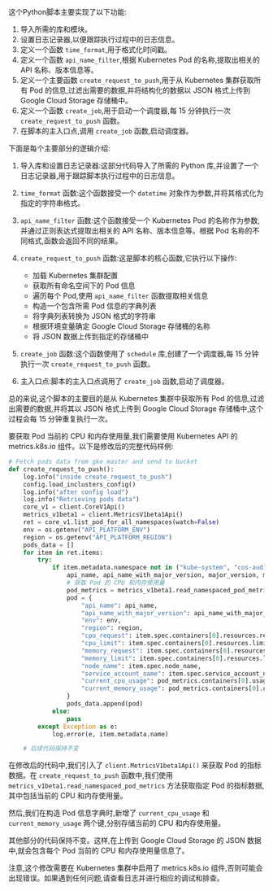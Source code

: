 这个Python脚本主要实现了以下功能:

1. 导入所需的库和模块。
2. 设置日志记录器,以便跟踪执行过程中的日志信息。
3. 定义一个函数 `time_format`,用于格式化时间戳。
4. 定义一个函数 `api_name_filter`,根据 Kubernetes Pod 的名称,提取出相关的 API 名称、版本信息等。
5. 定义一个主要函数 `create_request_to_push`,用于从 Kubernetes 集群获取所有 Pod 的信息,过滤出需要的数据,并将结构化的数据以 JSON 格式上传到 Google Cloud Storage 存储桶中。
6. 定义一个函数 `create_job`,用于启动一个调度器,每 15 分钟执行一次 `create_request_to_push` 函数。
7. 在脚本的主入口点,调用 `create_job` 函数,启动调度器。

下面是每个主要部分的逻辑介绍:

1. 导入库和设置日志记录器:这部分代码导入了所需的 Python 库,并设置了一个日志记录器,用于跟踪脚本执行过程中的日志信息。

2. `time_format` 函数:这个函数接受一个 `datetime` 对象作为参数,并将其格式化为指定的字符串格式。

3. `api_name_filter` 函数:这个函数接受一个 Kubernetes Pod 的名称作为参数,并通过正则表达式提取出相关的 API 名称、版本信息等。根据 Pod 名称的不同格式,函数会返回不同的结果。

4. `create_request_to_push` 函数:这是脚本的核心函数,它执行以下操作:
   - 加载 Kubernetes 集群配置
   - 获取所有命名空间下的 Pod 信息
   - 遍历每个 Pod,使用 `api_name_filter` 函数提取相关信息
   - 构造一个包含所需 Pod 信息的字典列表
   - 将字典列表转换为 JSON 格式的字符串
   - 根据环境变量确定 Google Cloud Storage 存储桶的名称
   - 将 JSON 数据上传到指定的存储桶中

5. `create_job` 函数:这个函数使用了 `schedule` 库,创建了一个调度器,每 15 分钟执行一次 `create_request_to_push` 函数。

6. 主入口点:脚本的主入口点调用了 `create_job` 函数,启动了调度器。

总的来说,这个脚本的主要目的是从 Kubernetes 集群中获取所有 Pod 的信息,过滤出需要的数据,并将其以 JSON 格式上传到 Google Cloud Storage 存储桶中,这个过程会每 15 分钟重复执行一次。


要获取 Pod 当前的 CPU 和内存使用量,我们需要使用 Kubernetes API 的 metrics.k8s.io 组件。以下是修改后的完整代码样例:

```python
# Fetch pods data from gke master and send to bucket
def create_request_to_push():
    log.info("inside create_request_to_push")
    config.load_inclusters_config()
    log.info("after config load")
    log.info("Retrieving pods data")
    core_v1 = client.CoreV1Api()
    metrics_v1beta1 = client.MetricsV1beta1Api()
    ret = core_v1.list_pod_for_all_namespaces(watch=False)
    env = os.getenv("API_PLATFORM_ENV")
    region = os.getenv("API_PLATFORM_REGION")
    pods_data = []
    for item in ret.items:
        try:
            if item.metadata.namespace not in ("kube-system", "cos-auditd", "gmp-system", "gmp-public", "istio-operator", "istio-system", "kube-node-lease", "kube-public", "gremlin"):
                api_name, api_name_with_major_version, major_version, minor_version = api_name_filter(item.metadata.name)
                # 获取 Pod 的 CPU 和内存使用量
                pod_metrics = metrics_v1beta1.read_namespaced_pod_metrics(name=item.metadata.name, namespace=item.metadata.namespace)
                pod = {
                    "api_name": api_name,
                    "api_name_with_major_version": api_name_with_major_version,
                    "env": env,
                    "region": region,
                    "cpu_request": item.spec.containers[0].resources.requests.get("cpu") if item.spec.containers[0].resources.requests else None,
                    "cpu_limit": item.spec.containers[0].resources.limits.get("cpu") if item.spec.containers[0].resources.limits else None,
                    "memory_request": item.spec.containers[0].resources.requests.get("memory") if item.spec.containers[0].resources.requests else None,
                    "memory_limit": item.spec.containers[0].resources.limits.get("memory") if item.spec.containers[0].resources.limits else None,
                    "node_name": item.spec.node_name,
                    "service_account_name": item.spec.service_account_name,
                    "current_cpu_usage": pod_metrics.containers[0].usage.cpu,  # 新增当前 CPU 使用量
                    "current_memory_usage": pod_metrics.containers[0].usage.memory  # 新增当前内存使用量
                }
                pods_data.append(pod)
            else:
                pass
        except Exception as e:
            log.error(e, item.metadata.name)

    # 后续代码保持不变
```

在修改后的代码中,我们引入了 `client.MetricsV1beta1Api()` 来获取 Pod 的指标数据。在 `create_request_to_push` 函数中,我们使用 `metrics_v1beta1.read_namespaced_pod_metrics` 方法获取指定 Pod 的指标数据,其中包括当前的 CPU 和内存使用量。

然后,我们在构造 Pod 信息字典时,新增了 `current_cpu_usage` 和 `current_memory_usage` 两个键,分别存储当前的 CPU 和内存使用量。

其他部分的代码保持不变。这样,在上传到 Google Cloud Storage 的 JSON 数据中,就会包含每个 Pod 当前的 CPU 和内存使用量信息了。

注意,这个修改需要在 Kubernetes 集群中启用了 metrics.k8s.io 组件,否则可能会出现错误。如果遇到任何问题,请查看日志并进行相应的调试和排查。
